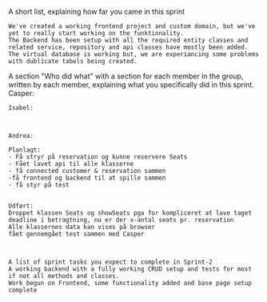 A short list, explaining how far you came in this sprint

    We've created a working frontend project and custom domain, but we've yet to really start working on the funktionality.
    The Backend has been setup with all the required entity classes and related service, repository and api classes have mostly been added.
    The virtual database is working but, we are experiancing some problems with dublicate tabels being created.

A section "Who did what" with a section for each member in the group, written by each member, explaining what you specifically did in this sprint.
    Casper:
       

    Isabel:
    

    
    Andrea:  
    
    Planlagt: 
    - Få stryr på reservation og kunne reservere Seats
    - Fået lavet api til alle klasserne 
    - få connected customer & reservation sammen
    -få frontend og backend til at spille sammen
    - få styr på test
  
    
    Udført:
    Droppet klassen Seats og showSeats pga for kompliceret at lave taget deadline i betragtning, nu er der x-antal seats pr. reservation
    Alle klassernes data kan vises på browser
    fået gennemgået test sammen med Casper
    
    
    
    A list of sprint tasks you expect to complete in Sprint-2
    A working backend with a fully working CRUD setup and tests for most if not all methods and classes.
    Work begun on Frontend, some functionality added and base page setup complete
    

